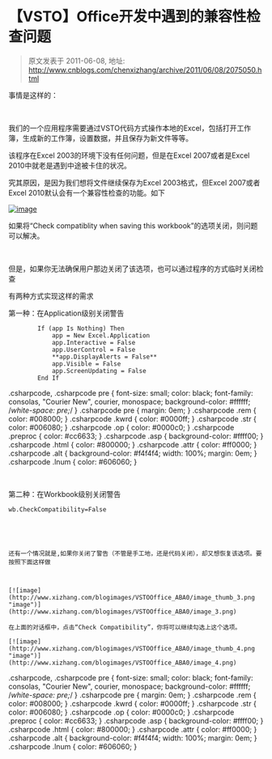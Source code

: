 # 【VSTO】Office开发中遇到的兼容性检查问题 
> 原文发表于 2011-06-08, 地址: http://www.cnblogs.com/chenxizhang/archive/2011/06/08/2075050.html 


事情是这样的：

  

 我们的一个应用程序需要通过VSTO代码方式操作本地的Excel，包括打开工作簿，生成新的工作簿，设置数据，并且保存为新文件等等。

 该程序在Excel 2003的环境下没有任何问题，但是在Excel 2007或者是Excel 2010中就老是遇到中途被卡住的状况。

 究其原因，是因为我们想将文件继续保存为Excel 2003格式，但Excel 2007或者Excel 2010默认会有一个兼容性检查的功能。如下

 [![image](http://www.xizhang.com/blogimages/VSTOOffice_ABA0/image_thumb.png "image")](http://www.xizhang.com/blogimages/VSTOOffice_ABA0/image.png)

 如果将“Check compatiblity when saving this workbook”的选项关闭，则问题可以解决。

  

 但是，如果你无法确保用户那边关闭了该选项，也可以通过程序的方式临时关闭检查

 有两种方式实现这样的需求

 第一种：在Application级别关闭警告


```
        If (app Is Nothing) Then
            app = New Excel.Application
            app.Interactive = False
            app.UserControl = False
            **app.DisplayAlerts = False**
            app.Visible = False
            app.ScreenUpdating = False
        End If
```

.csharpcode, .csharpcode pre
{
 font-size: small;
 color: black;
 font-family: consolas, "Courier New", courier, monospace;
 background-color: #ffffff;
 /*white-space: pre;*/
}
.csharpcode pre { margin: 0em; }
.csharpcode .rem { color: #008000; }
.csharpcode .kwrd { color: #0000ff; }
.csharpcode .str { color: #006080; }
.csharpcode .op { color: #0000c0; }
.csharpcode .preproc { color: #cc6633; }
.csharpcode .asp { background-color: #ffff00; }
.csharpcode .html { color: #800000; }
.csharpcode .attr { color: #ff0000; }
.csharpcode .alt 
{
 background-color: #f4f4f4;
 width: 100%;
 margin: 0em;
}
.csharpcode .lnum { color: #606060; }

 


第二种：在Workbook级别关闭警告


```
wb.CheckCompatibility=False
```

```
 
```

```
 
```

```
还有一个情况就是,如果你关闭了警告（不管是手工地，还是代码关闭），却又想恢复该选项。要按照下面这样做
```

```
 
```

```
[![image](http://www.xizhang.com/blogimages/VSTOOffice_ABA0/image_thumb_3.png "image")](http://www.xizhang.com/blogimages/VSTOOffice_ABA0/image_3.png)
```

```
在上面的对话框中，点击“Check Compatibility”，你将可以继续勾选上这个选项。
```

```
[![image](http://www.xizhang.com/blogimages/VSTOOffice_ABA0/image_thumb_4.png "image")](http://www.xizhang.com/blogimages/VSTOOffice_ABA0/image_4.png)
```

.csharpcode, .csharpcode pre
{
 font-size: small;
 color: black;
 font-family: consolas, "Courier New", courier, monospace;
 background-color: #ffffff;
 /*white-space: pre;*/
}
.csharpcode pre { margin: 0em; }
.csharpcode .rem { color: #008000; }
.csharpcode .kwrd { color: #0000ff; }
.csharpcode .str { color: #006080; }
.csharpcode .op { color: #0000c0; }
.csharpcode .preproc { color: #cc6633; }
.csharpcode .asp { background-color: #ffff00; }
.csharpcode .html { color: #800000; }
.csharpcode .attr { color: #ff0000; }
.csharpcode .alt 
{
 background-color: #f4f4f4;
 width: 100%;
 margin: 0em;
}
.csharpcode .lnum { color: #606060; }
